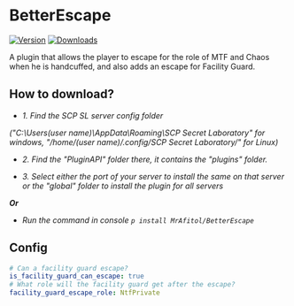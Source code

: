 # BetterEscape
[![Version](https://img.shields.io/github/v/release/MrAfitol/BetterEscape?sort=semver&style=flat-square&color=blue&label=Version)](https://github.com/MrAfitol/BetterEscape/releases)
[![Downloads](https://img.shields.io/github/downloads/MrAfitol/BetterEscape/total?style=flat-square&color=yellow&label=Downloads)](https://github.com/MrAfitol/BetterEscape/releases)

A plugin that allows the player to escape for the role of MTF and Chaos when he is handcuffed, and also adds an escape for Facility Guard.

## How to download?
   - *1. Find the SCP SL server config folder*
   
   *("C:\Users\(user name)\AppData\Roaming\SCP Secret Laboratory\" for windows, "/home/(user name)/.config/SCP Secret Laboratory/" for Linux)*
  
   - *2. Find the "PluginAPI" folder there, it contains the "plugins" folder.*
  
   - *3. Select either the port of your server to install the same on that server or the "global" folder to install the plugin for all servers*
  
  ***Or***
  
   - *Run the command in console `p install MrAfitol/BetterEscape`*

## Config
```yml
# Can a facility guard escape?
is_facility_guard_can_escape: true
# What role will the facility guard get after the escape?
facility_guard_escape_role: NtfPrivate
```
